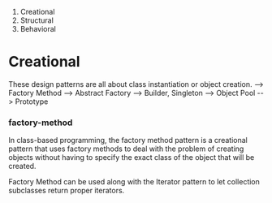 

1. Creational
2. Structural
3. Behavioral

# Creational
These design patterns are all about class instantiation or object creation.
  --> Factory Method 
  --> Abstract Factory
  --> Builder, Singleton
  --> Object Pool
  --> Prototype

### factory-method
In class-based programming, the factory method pattern is a creational pattern that uses factory methods to deal with the problem of creating objects without having to specify the exact class of the object that will be created.

Factory Method can be used along with the Iterator pattern to let collection subclasses return proper iterators.


